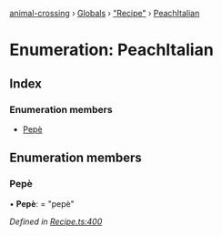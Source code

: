 [animal-crossing](../README.md) › [Globals](../globals.md) › ["Recipe"](../modules/_recipe_.md) › [PeachItalian](_recipe_.peachitalian.md)

# Enumeration: PeachItalian

## Index

### Enumeration members

* [Pepè](_recipe_.peachitalian.md#pepè)

## Enumeration members

###  Pepè

• **Pepè**: = "pepè"

*Defined in [Recipe.ts:400](https://github.com/Norviah/animal-crossing/blob/738a792/module/types/Recipe.ts#L400)*

